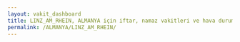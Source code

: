 ```yaml
---
layout: vakit_dashboard
title: LINZ_AM_RHEIN, ALMANYA için iftar, namaz vakitleri ve hava durumu - ilçe/eyalet seç
permalink: /ALMANYA/LINZ_AM_RHEIN/
---
```


<script type="text/javascript">
  var GLOBAL_COUNTRY = 'ALMANYA';
  var GLOBAL_CITY = 'LINZ_AM_RHEIN';
  var GLOBAL_STATE = '';
  var lat = 72;
  var lon = 21;
</script>
